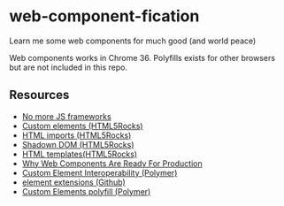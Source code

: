 web-component-fication
======================

Learn me some web components for much good (and world peace)

Web components works in Chrome 36. Polyfills exists for other browsers but are not included in this repo.

## Resources

* [No more JS frameworks](http://bitworking.org/news/2014/05/zero_framework_manifesto)
* [Custom elements (HTML5Rocks)](http://www.html5rocks.com/en/tutorials/webcomponents/customelements/)
* [HTML imports (HTML5Rocks)](http://www.html5rocks.com/en/tutorials/webcomponents/imports/)
* [Shadown DOM (HTML5Rocks)](http://www.html5rocks.com/en/tutorials/webcomponents/shadowdom/)
* [HTML templates(HTML5Rocks)](http://www.html5rocks.com/en/tutorials/webcomponents/template/)
* [Why Web Components Are Ready For Production](http://developer.telerik.com/featured/web-components-ready-production/)
* [Custom Element Interoperability (Polymer)](http://www.polymer-project.org/articles/polymer-xtag-vanilla.html)
* [<time> element extensions (Github)](https://github.com/github/time-elements)
* [Custom Elements polyfill (Polymer)](https://github.com/Polymer/CustomElements)
